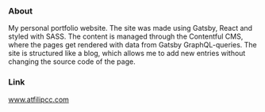 ### About

My personal portfolio website. The site was made using Gatsby, React and styled with SASS. The content is managed through the Contentful CMS, where the pages get rendered with data from Gatsby GraphQL-queries. The site is structured like a blog, which allows me to add new entries without changing the source code of the page.

### Link
www.atfilipcc.com
